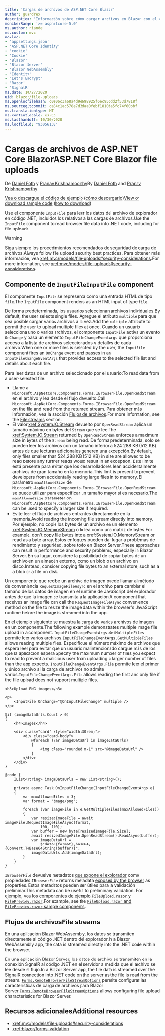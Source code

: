 ```yaml
---
title: 'Cargas de archivos de ASP.NET Core Blazor'
author: guardrex
description: 'Información sobre cómo cargar archivos en Blazor con el componente InputFile.'
monikerRange: '>= aspnetcore-5.0'
ms.author: riande
ms.custom: mvc
no-loc:
- 'appsettings.json'
- 'ASP.NET Core Identity'
- 'cookie'
- 'Cookie'
- 'Blazor'
- 'Blazor Server'
- 'Blazor WebAssembly'
- 'Identity'
- "Let's Encrypt"
- 'Razor'
- 'SignalR'
ms.date: 10/27/2020
uid: blazor/file-uploads
ms.openlocfilehash: c0806c3a68a4d9e698925f6ec955dd2f53d7818f
ms.sourcegitcommit: ca34c1ac578e7d3daa0febf1810ba5fc74f60bbf
ms.translationtype: HT
ms.contentlocale: es-ES
ms.lasthandoff: 10/30/2020
ms.locfileid: "93056132"
---
```

# <a name="aspnet-core-no-locblazor-file-uploads"></a><span data-ttu-id="21087-103">Cargas de archivos de ASP.NET Core Blazor</span><span class="sxs-lookup"><span data-stu-id="21087-103">ASP.NET Core Blazor file uploads</span></span>

<span data-ttu-id="21087-104">De [Daniel Roth](https://github.com/danroth27) y [Pranav Krishnamoorthy](https://github.com/pranavkm)</span><span class="sxs-lookup"><span data-stu-id="21087-104">By [Daniel Roth](https://github.com/danroth27) and [Pranav Krishnamoorthy](https://github.com/pranavkm)</span></span>

<span data-ttu-id="21087-105">[Vea o descargue el código de ejemplo](https://github.com/dotnet/AspNetCore.Docs/tree/master/aspnetcore/blazor/file-uploads/samples/) ([cómo descargarlo](xref:index#how-to-download-a-sample))</span><span class="sxs-lookup"><span data-stu-id="21087-105">[View or download sample code](https://github.com/dotnet/AspNetCore.Docs/tree/master/aspnetcore/blazor/file-uploads/samples/) ([how to download](xref:index#how-to-download-a-sample))</span></span>

<span data-ttu-id="21087-106">Use el componente `InputFile` para leer los datos del archivo de explorador en código .NET, incluidos los relativos a las cargas de archivos.</span><span class="sxs-lookup"><span data-stu-id="21087-106">Use the `InputFile` component to read browser file data into .NET code, including for file uploads.</span></span>

> [!WARNING]
> <span data-ttu-id="21087-107">Siga siempre los procedimientos recomendados de seguridad de carga de archivos.</span><span class="sxs-lookup"><span data-stu-id="21087-107">Always follow file upload security best practices.</span></span> <span data-ttu-id="21087-108">Para obtener más información, vea <xref:mvc/models/file-uploads#security-considerations>.</span><span class="sxs-lookup"><span data-stu-id="21087-108">For more information, see <xref:mvc/models/file-uploads#security-considerations>.</span></span>

## <a name="inputfile-component"></a><span data-ttu-id="21087-109">Componente de `InputFile`</span><span class="sxs-lookup"><span data-stu-id="21087-109">`InputFile` component</span></span>

<span data-ttu-id="21087-110">El componente `InputFile` se representa como una entrada HTML de tipo `file`.</span><span class="sxs-lookup"><span data-stu-id="21087-110">The `InputFile` component renders as an HTML input of type `file`.</span></span>

<span data-ttu-id="21087-111">De forma predeterminada, los usuarios seleccionan archivos individuales.</span><span class="sxs-lookup"><span data-stu-id="21087-111">By default, the user selects single files.</span></span> <span data-ttu-id="21087-112">Agregue el atributo `multiple` para que sea posible cargar varios archivos a la vez.</span><span class="sxs-lookup"><span data-stu-id="21087-112">Add the `multiple` attribute to permit the user to upload multiple files at once.</span></span> <span data-ttu-id="21087-113">Cuando un usuario selecciona uno o varios archivos, el componente `InputFile` activa un evento `OnChange` y pasa un elemento `InputFileChangeEventArgs` que proporciona acceso a la lista de archivos seleccionados y detalles de cada archivo.</span><span class="sxs-lookup"><span data-stu-id="21087-113">When one or more files is selected by the user, the `InputFile` component fires an `OnChange` event and passes in an `InputFileChangeEventArgs` that provides access to the selected file list and details about each file.</span></span>

<span data-ttu-id="21087-114">Para leer datos de un archivo seleccionado por el usuario:</span><span class="sxs-lookup"><span data-stu-id="21087-114">To read data from a user-selected file:</span></span>

* <span data-ttu-id="21087-115">Llame a `Microsoft.AspNetCore.Components.Forms.IBrowserFile.OpenReadStream` en el archivo y lea desde el flujo devuelto.</span><span class="sxs-lookup"><span data-stu-id="21087-115">Call `Microsoft.AspNetCore.Components.Forms.IBrowserFile.OpenReadStream` on the file and read from the returned stream.</span></span> <span data-ttu-id="21087-116">Para obtener más información, vea la sección [Flujos de archivos](#file-streams).</span><span class="sxs-lookup"><span data-stu-id="21087-116">For more information, see the [File streams](#file-streams) section.</span></span>
* <span data-ttu-id="21087-117">El valor <xref:System.IO.Stream> devuelto por `OpenReadStream` aplica un tamaño máximo en bytes del `Stream` que se lee.</span><span class="sxs-lookup"><span data-stu-id="21087-117">The <xref:System.IO.Stream> returned by `OpenReadStream` enforces a maximum size in bytes of the `Stream` being read.</span></span> <span data-ttu-id="21087-118">De forma predeterminada, solo se pueden leer los archivos con un tamaño inferior a 524 288 KB (512 KB) antes de que lecturas adicionales generen una excepción.</span><span class="sxs-lookup"><span data-stu-id="21087-118">By default, only files smaller than 524,288 KB (512 KB) in size are allowed to be read before any further reads would result in an exception.</span></span> <span data-ttu-id="21087-119">Este límite está presente para evitar que los desarrolladores lean accidentalmente archivos de gran tamaño en la memoria.</span><span class="sxs-lookup"><span data-stu-id="21087-119">This limit is present to prevent developers from accidentally reading large files in to memory.</span></span> <span data-ttu-id="21087-120">El parámetro `maxAllowedSize` de `Microsoft.AspNetCore.Components.Forms.IBrowserFile.OpenReadStream` se puede utilizar para especificar un tamaño mayor si es necesario.</span><span class="sxs-lookup"><span data-stu-id="21087-120">The `maxAllowedSize` parameter on `Microsoft.AspNetCore.Components.Forms.IBrowserFile.OpenReadStream` can be used to specify a larger size if required.</span></span>
* <span data-ttu-id="21087-121">Evite leer el flujo de archivos entrantes directamente en la memoria.</span><span class="sxs-lookup"><span data-stu-id="21087-121">Avoid reading the incoming file stream directly into memory.</span></span> <span data-ttu-id="21087-122">Por ejemplo, no copie los bytes de un archivo en un elemento <xref:System.IO.MemoryStream> o lo lea como una matriz de bytes.</span><span class="sxs-lookup"><span data-stu-id="21087-122">For example, don't copy file bytes into a <xref:System.IO.MemoryStream> or read as a byte array.</span></span> <span data-ttu-id="21087-123">Estos enfoques pueden dar lugar a problemas de rendimiento y seguridad, sobre todo en Blazor Server.</span><span class="sxs-lookup"><span data-stu-id="21087-123">These approaches can result in performance and security problems, especially in Blazor Server.</span></span> <span data-ttu-id="21087-124">En su lugar, considere la posibilidad de copiar bytes de un archivo en un almacén externo, como un blob o un archivo en disco.</span><span class="sxs-lookup"><span data-stu-id="21087-124">Instead, consider copying file bytes to an external store, such as a a blob or a file on disk.</span></span>

<span data-ttu-id="21087-125">Un componente que recibe un archivo de imagen puede llamar al método de conveniencia `RequestImageFileAsync` en el archivo para cambiar el tamaño de los datos de imagen en el runtime de JavaScript del explorador antes de que la imagen se transmita a la aplicación.</span><span class="sxs-lookup"><span data-stu-id="21087-125">A component that receives an image file can call the `RequestImageFileAsync` convenience method on the file to resize the image data within the browser's JavaScript runtime before the image is streamed into the app.</span></span>

<span data-ttu-id="21087-126">En el ejemplo siguiente se muestra la carga de varios archivos de imagen en un componente.</span><span class="sxs-lookup"><span data-stu-id="21087-126">The following example demonstrates multiple image file upload in a component.</span></span> <span data-ttu-id="21087-127">`InputFileChangeEventArgs.GetMultipleFiles` permite leer varios archivos.</span><span class="sxs-lookup"><span data-stu-id="21087-127">`InputFileChangeEventArgs.GetMultipleFiles` allows reading multiple files.</span></span> <span data-ttu-id="21087-128">Especifique el número máximo de archivos que espera leer para evitar que un usuario malintencionado cargue más de los que la aplicación espera.</span><span class="sxs-lookup"><span data-stu-id="21087-128">Specify the maximum number of files you expect to read to prevent a malicious user from uploading a larger number of files than the app expects.</span></span> <span data-ttu-id="21087-129">`InputFileChangeEventArgs.File` permite leer el primer y único archivo si la carga de archivos no admite varios.</span><span class="sxs-lookup"><span data-stu-id="21087-129">`InputFileChangeEventArgs.File` allows reading the first and only file if the file upload does not support multiple files.</span></span>

```razor
<h3>Upload PNG images</h3>

<p>
    <InputFile OnChange="@OnInputFileChange" multiple />
</p>

@if (imageDataUrls.Count > 0)
{
    <h4>Images</h4>

    <div class="card" style="width:30rem;">
        <div class="card-body">
            @foreach (var imageDataUrl in imageDataUrls)
            {
                <img class="rounded m-1" src="@imageDataUrl" />
            }
        </div>
    </div>
}

@code {
    IList<string> imageDataUrls = new List<string>();

    private async Task OnInputFileChange(InputFileChangeEventArgs e)
    {
        var maxAllowedFiles = 3;
        var format = "image/png";

        foreach (var imageFile in e.GetMultipleFiles(maxAllowedFiles))
        {
            var resizedImageFile = await imageFile.RequestImageFileAsync(format, 
                100, 100);
            var buffer = new byte[resizedImageFile.Size];
            await resizedImageFile.OpenReadStream().ReadAsync(buffer);
            var imageDataUrl = 
                $"data:{format};base64,{Convert.ToBase64String(buffer)}";
            imageDataUrls.Add(imageDataUrl);
        }
    }
}
```

<span data-ttu-id="21087-130">`IBrowserFile` devuelve metadatos [que expone el explorador](https://developer.mozilla.org/docs/Web/API/File#Instance_properties) como propiedades.</span><span class="sxs-lookup"><span data-stu-id="21087-130">`IBrowserFile` returns metadata [exposed by the browser](https://developer.mozilla.org/docs/Web/API/File#Instance_properties) as properties.</span></span> <span data-ttu-id="21087-131">Estos metadatos pueden ser útiles para la validación preliminar.</span><span class="sxs-lookup"><span data-stu-id="21087-131">This metadata can be useful to preliminary validation.</span></span> <span data-ttu-id="21087-132">Por ejemplo, vea los [componentes de ejemplo `FileUpload.razor` y `FilePreview.razor`](https://github.com/dotnet/AspNetCore.Docs/tree/master/aspnetcore/blazor/file-uploads/samples/).</span><span class="sxs-lookup"><span data-stu-id="21087-132">For example, see the [`FileUpload.razor` and `FilePreview.razor` sample components](https://github.com/dotnet/AspNetCore.Docs/tree/master/aspnetcore/blazor/file-uploads/samples/).</span></span>

## <a name="file-streams"></a><span data-ttu-id="21087-133">Flujos de archivos</span><span class="sxs-lookup"><span data-stu-id="21087-133">File streams</span></span>

<span data-ttu-id="21087-134">En una aplicación Blazor WebAssembly, los datos se transmiten directamente al código .NET dentro del explorador.</span><span class="sxs-lookup"><span data-stu-id="21087-134">In a Blazor WebAssembly app, the data is streamed directly into the .NET code within the browser.</span></span>

<span data-ttu-id="21087-135">En una aplicación Blazor Server, los datos de archivo se transmiten en la conexión SignalR al código .NET en el servidor a medida que el archivo se lee desde el flujo.</span><span class="sxs-lookup"><span data-stu-id="21087-135">In a Blazor Server app, the file data is streamed over the SignalR connection into .NET code on the server as the file is read from the stream.</span></span> <span data-ttu-id="21087-136">[`Forms.RemoteBrowserFileStreamOptions`](https://github.com/dotnet/aspnetcore/blob/master/src/Components/Web/src/Forms/InputFile/RemoteBrowserFileStreamOptions.cs) permite configurar las características de carga de archivos para Blazor Server.</span><span class="sxs-lookup"><span data-stu-id="21087-136">[`Forms.RemoteBrowserFileStreamOptions`](https://github.com/dotnet/aspnetcore/blob/master/src/Components/Web/src/Forms/InputFile/RemoteBrowserFileStreamOptions.cs) allows configuring file upload characteristics for Blazor Server.</span></span>

## <a name="additional-resources"></a><span data-ttu-id="21087-137">Recursos adicionales</span><span class="sxs-lookup"><span data-stu-id="21087-137">Additional resources</span></span>

* <xref:mvc/models/file-uploads#security-considerations>
* <xref:blazor/forms-validation>
